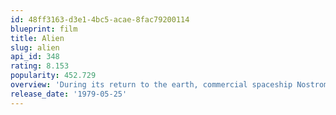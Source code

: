 ```yaml
---
id: 48ff3163-d3e1-4bc5-acae-8fac79200114
blueprint: film
title: Alien
slug: alien
api_id: 348
rating: 8.153
popularity: 452.729
overview: 'During its return to the earth, commercial spaceship Nostromo intercepts a distress signal from a distant planet. When a three-member team of the crew discovers a chamber containing thousands of eggs on the planet, a creature inside one of the eggs attacks an explorer. The entire crew is unaware of the impending nightmare set to descend upon them when the alien parasite planted inside its unfortunate host is birthed.'
release_date: '1979-05-25'
---
```

